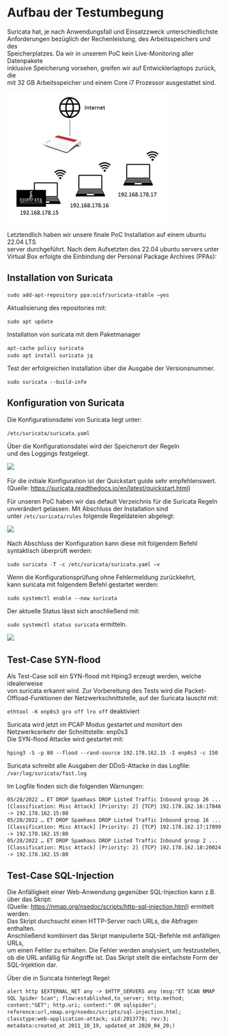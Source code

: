 # Aufbau der Testumbegung
Suricata hat, je nach Anwendungsfall und Einsatzzweck unterschiedlichste  
Anforderungen bezüglich der Rechenleistung, des Arbeitsspeichers und des  
Speicherplatzes. Da wir in unserem PoC kein Live-Monitoring aller Datenpakete  
inklusive Speicherung vorsehen, greifen wir auf Entwicklerlaptops zurück, die  
mit 32 GB Arbeitsspeicher und einem Core i7 Prozessor ausgestattet sind.  
  
![](suricata_testaufbau.png) 
  
  
Letztendlich haben wir unsere finale PoC Installation auf einem ubuntu 22.04 LTS  
server durchgeführt. Nach dem Aufsetzten des 22.04 ubuntu servers unter  
Virtual Box erfolgte die Einbindung der Personal Package Archives (PPAs):  
  
## Installation von Suricata  

```sudo add-apt-repository ppa:oisf/suricata-stable –yes```

Aktualisierung des repositories mit: 

```sudo apt update```

Installation von suricata mit dem Paketmanager 

```apt-cache policy suricata```  
```sudo apt install suricata jq```  
  
Test der erfolgreichen Installation über die Ausgabe der Versionsnummer. 

```sudo suricata --build-info```

## Konfiguration von Suricata

Die Konfigurationsdatei von Suricata liegt unter: 

```/etc/suricata/suricata.yaml```

Über die Konfigurationsdatei wird der Speicherort der Regeln  
und des Loggings festgelegt.  
  
<img src="https://github.com/ThomasGit0815/MIM20S22_Suricata/blob/main/suricata_configuration_rule_path.png" width=400>  
 
Für die initiale Konfiguration ist der Quickstart guide sehr empfehlenswert.  
(Quelle: <https://suricata.readthedocs.io/en/latest/quickstart.html>)  
  
Für unseren PoC haben wir das default Verzeichnis für die Suricata Regeln  
unverändert gelassen. Mit Abschluss der Installation sind  
unter ```/etc/suricata/rules``` folgende Regeldateien abgelegt:  
  
<img src="https://github.com/ThomasGit0815/MIM20S22_Suricata/blob/main/suricata_rules.png" width=400>  
  
Nach Abschluss der Konfiguration kann diese mit folgendem Befehl syntaktisch überprüft werden:

```sudo suricata -T -c /etc/suricata/suricata.yaml –v```

Wenn die Konfigurationsprüfung ohne Fehlermeldung zurückkehrt,  
kann suricata mit folgendem Befehl gestartet werden: 

```sudo systemctl enable --now suricata```

Der aktuelle Status lässt sich anschließend mit:  

```sudo systemctl status suricata``` ermitteln.  

![](suricata_systemctl_status.png)  

## Test-Case SYN-flood 

Als Test-Case soll ein SYN-flood mit Hping3 erzeugt werden, welche idealerweise  
von suricata erkannt wird. Zur Vorbereitung des Tests wird die Packet-Offload-Funktionen
der Netzwerkschnittstelle, auf der Suricata lauscht mit: 

```ethtool -K enp0s3 gro off lro off``` deaktiviert  

  
Suricata wird jetzt im PCAP Modus gestartet und monitort den Netzwerkcerkehr der Schnittstelle: enp0s3  
Die SYN-flood Attacke wird gestartet mit: 

```hping3 -S -p 80 --flood --rand-source 192.178.162.15 -I enp0s3 -c 150```
  
Suricata schreibt alle Ausgaben der DDoS-Attacke in das Logfile: ```/var/log/suricata/fast.log```
  
Im Logfile finden sich die folgenden Warnungen:  
```
05/28/2022 … ET DROP Spamhaus DROP Listed Traffic Inbound group 26 ...  
[Classification: Misc Attack] [Priority: 2] {TCP} 192.178.162.16:17846 -> 192.178.162.15:80
05/28/2022 … ET DROP Spamhaus DROP Listed Traffic Inbound group 16 ...  
[Classification: Misc Attack] [Priority: 2] {TCP} 192.178.162.17:17899 -> 192.178.162.15:80  
05/28/2022 … ET DROP Spamhaus DROP Listed Traffic Inbound group 2 ... 
[Classification: Misc Attack] [Priority: 2] {TCP} 192.178.162.18:20024 -> 192.178.162.15:80
```

## Test-Case SQL-Injection
  
Die Anfälligkeit einer Web-Anwendung gegenüber SQL-Injection kann z.B. über das Skript:  
(Quelle: <https://nmap.org/nsedoc/scripts/http-sql-injection.html>) ermittelt werden.  
Das Skript durchsucht einen HTTP-Server nach URLs, die Abfragen enthalten.  
Anschließend kombiniert das Skript manipulierte SQL-Befehle mit anfälligen URLs,  
um einen Fehler zu erhalten. Die Fehler werden analysiert, um festzustellen,  
ob die URL anfällig für Angriffe ist. Das Skript stellt die einfachste Form der SQL-Injektion dar.  

Über die in Suricata hinterlegt Regel:  
```
alert http $EXTERNAL_NET any -> $HTTP_SERVERS any (msg:"ET SCAN NMAP SQL Spider Scan"; flow:established,to_server; http.method; content:"GET"; http.uri; content:" OR sqlspider"; reference:url,nmap.org/nsedoc/scripts/sql-injection.html; classtype:web-application-attack; sid:2013778; rev:3; metadata:created_at 2011_10_19, updated_at 2020_04_20;)
```




